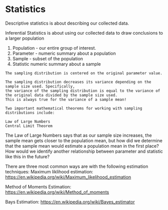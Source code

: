# Statistics

Descriptive statistics is about describing our collected data. 

Inferential Statistics is about using our collected data to draw conclusions to a larger population


   1. Population - our entire group of interest.
   2. Parameter - numeric summary about a population
   3. Sample - subset of the population
   4. Statistic numeric summary about a sample


    The sampling distribution is centered on the original parameter value.

    The sampling distribution decreases its variance depending on the sample size used. Specifically, 
    the variance of the sampling distribution is equal to the variance of the original data divided by the sample size used.
    This is always true for the variance of a sample mean!
    
    Two important mathematical theorems for working with sampling distributions include:

    Law of Large Numbers
    Central Limit Theorem
    
The Law of Large Numbers says that as our sample size increases, the sample mean gets closer to the population mean,
but how did we determine that the sample mean would estimate a population mean in the first place? How would we identify 
another relationship between parameter and statistic like this in the future?

There are three most common ways are with the following estimation techniques:
 Maximum liklihood estimation: https://en.wikipedia.org/wiki/Maximum_likelihood_estimation
 
 Method of Moments Estimation: https://en.wikipedia.org/wiki/Method_of_moments 
 
 Bays Estimation: https://en.wikipedia.org/wiki/Bayes_estimator
    
